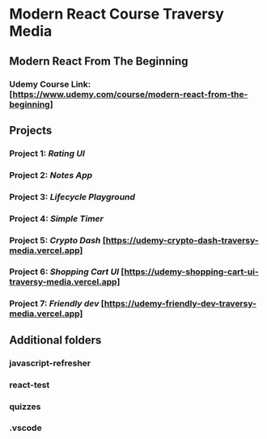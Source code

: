 # Modern React Course Traversy Media

## Modern React From The Beginning

### Udemy Course Link: [https://www.udemy.com/course/modern-react-from-the-beginning]

## Projects

### Project 1: *Rating UI*

### Project 2: *Notes App*

### Project 3: *Lifecycle Playground*

### Project 4: *Simple Timer*

### Project 5: *Crypto Dash* [https://udemy-crypto-dash-traversy-media.vercel.app]

### Project 6: *Shopping Cart UI* [https://udemy-shopping-cart-ui-traversy-media.vercel.app]

### Project 7: *Friendly dev* [https://udemy-friendly-dev-traversy-media.vercel.app]

## Additional folders

### javascript-refresher

### react-test

### quizzes

### .vscode
